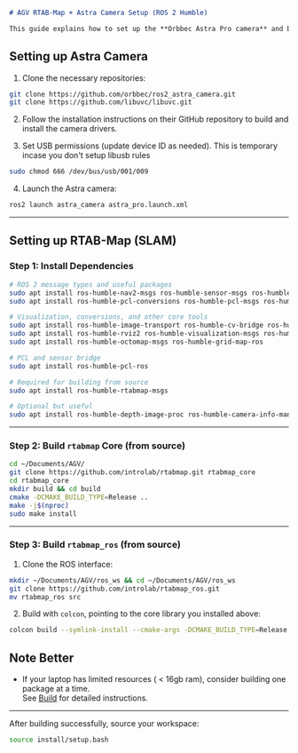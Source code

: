 ````markdown
# AGV RTAB-Map + Astra Camera Setup (ROS 2 Humble)

This guide explains how to set up the **Orbbec Astra Pro camera** and build **RTAB-Map** with ROS 2 Humble support from source.
````

## Setting up Astra Camera

1. Clone the necessary repositories:

```bash
git clone https://github.com/orbbec/ros2_astra_camera.git
git clone https://github.com/libuvc/libuvc.git
````

2. Follow the installation instructions on their GitHub repository to build and install the camera drivers.

3. Set USB permissions (update device ID as needed). This is temporary incase you don't setup libusb rules

```bash
sudo chmod 666 /dev/bus/usb/001/009
```

4. Launch the Astra camera:

```bash
ros2 launch astra_camera astra_pro.launch.xml
```

---

## Setting up RTAB-Map (SLAM)

### Step 1: Install Dependencies

```bash
# ROS 2 message types and useful packages
sudo apt install ros-humble-nav2-msgs ros-humble-sensor-msgs ros-humble-geometry-msgs ros-humble-tf2-sensor-msgs
sudo apt install ros-humble-pcl-conversions ros-humble-pcl-msgs ros-humble-tf2-geometry-msgs ros-humble-tf2-eigen

# Visualization, conversions, and other core tools
sudo apt install ros-humble-image-transport ros-humble-cv-bridge ros-humble-tf2-ros ros-humble-tf2-tools
sudo apt install ros-humble-rviz2 ros-humble-visualization-msgs ros-humble-message-filters
sudo apt install ros-humble-octomap-msgs ros-humble-grid-map-ros

# PCL and sensor bridge
sudo apt install ros-humble-pcl-ros

# Required for building from source
sudo apt install ros-humble-rtabmap-msgs

# Optional but useful
sudo apt install ros-humble-depth-image-proc ros-humble-camera-info-manager ros-humble-compressed-image-transport
```

---

### Step 2: Build `rtabmap` Core (from source)

```bash
cd ~/Documents/AGV/
git clone https://github.com/introlab/rtabmap.git rtabmap_core
cd rtabmap_core
mkdir build && cd build
cmake -DCMAKE_BUILD_TYPE=Release ..
make -j$(nproc)
sudo make install
```

---

### Step 3: Build `rtabmap_ros` (from source)

1. Clone the ROS interface:

```bash
mkdir ~/Documents/AGV/ros_ws && cd ~/Documents/AGV/ros_ws
git clone https://github.com/introlab/rtabmap_ros.git
mv rtabmap_ros src
```

2. Build with `colcon`, pointing to the core library you installed above:

```bash
colcon build --symlink-install --cmake-args -DCMAKE_BUILD_TYPE=Release -DRTABMap_DIR=~/Documents/AGV/rtabmap_core/build
```

##  Note Better

- If your laptop has limited resources ( < 16gb ram), consider building one package at a time.  
See [Build](./build.md) for detailed instructions.
---

After building successfully, source your workspace:

```bash
source install/setup.bash
```

